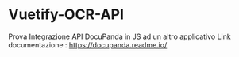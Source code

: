 # Vuetify-OCR-API
Prova Integrazione API DocuPanda in JS ad un altro applicativo
Link documentazione : https://docupanda.readme.io/
